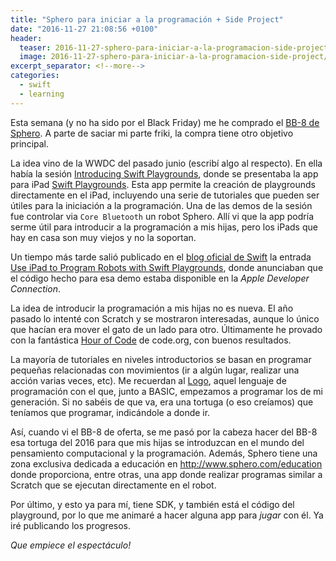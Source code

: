 ```yaml
---
title: "Sphero para iniciar a la programación + Side Project"
date: "2016-11-27 21:08:56 +0100"
header:
  teaser: 2016-11-27-sphero-para-iniciar-a-la-programacion-side-project/HJ4R2-150x150.jpeg
  image: 2016-11-27-sphero-para-iniciar-a-la-programacion-side-project/HJ4R2.jpeg
excerpt_separator: <!--more-->
categories:
  - swift
  - learning
---
```


Esta semana (y no ha sido por el Black Friday) me he comprado el  [BB-8 de Sphero](http://www.sphero.com/starwars/bb8). A parte de saciar mi parte friki, la compra tiene otro objetivo principal.

La idea vino de la WWDC del pasado junio (escribí algo al respecto). En ella había la sesión [Introducing Swift Playgrounds](https://developer.apple.com/videos/play/wwdc2016/408/), donde se presentaba la app para iPad [Swift Playgrounds](http://appstore.com/swiftplaygrounds). Esta app permite la creación de playgrounds directamente en el iPad, incluyendo una serie de tutoriales que pueden ser útiles para la iniciación a la programación. Una de las demos de la sesión fue controlar via `Core Bluetooth` un robot Sphero. Allí vi que la app podría serme útil para introducir a la programación a mis hijas, pero los iPads que hay en casa son muy viejos y no la soportan.

<!--more-->

Un tiempo más tarde salió publicado en el [blog oficial de Swift](https://developer.apple.com/swift/blog) la entrada [Use iPad to Program Robots with Swift Playgrounds](https://developer.apple.com/swift/blog/?id=38), donde anunciaban que el código hecho para esa demo estaba disponible en la *Apple Developer Connection*.

La idea de introducir la programación a mis hijas no es nueva. El año pasado lo intenté con Scratch y se mostraron interesadas, aunque lo único que hacían era mover el gato de un lado para otro. Últimamente he provado con la fantástica [Hour of Code](https://code.org/learn) de code.org, con buenos resultados.

La mayoría de tutoriales en niveles introductorios se basan en programar pequeñas relacionadas con movimientos (ir a algún lugar, realizar una acción varias veces, etc). Me recuerdan al [Logo](https://en.wikipedia.org/wiki/Logo_%28programming_language%29), aquel lenguaje de programación con el que, junto a BASIC, empezamos a programar los de mi generación. Si no sabéis de que va, era una tortuga (o eso creíamos) que teníamos que programar, indicándole a donde ir.

Así, cuando vi el BB-8 de oferta, se me pasó por la cabeza hacer del BB-8 esa tortuga del 2016 para que mis hijas se introduzcan en el mundo del pensamiento computacional y la programación. Además, Sphero tiene una zona exclusiva dedicada a educación en http://www.sphero.com/education donde proporciona, entre otras, una app donde realizar programas similar a Scratch que se ejecutan directamente en el robot.

Por último, y esto ya para mí, tiene SDK, y también está el código del playground, por lo que me animaré a hacer alguna app para *jugar* con él. Ya iré publicando los progresos.

*Que empiece el espectáculo!*
